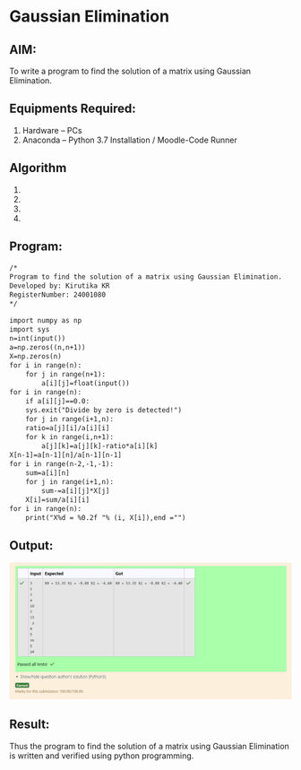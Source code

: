 # Gaussian Elimination

## AIM:
To write a program to find the solution of a matrix using Gaussian Elimination.

## Equipments Required:
1. Hardware – PCs
2. Anaconda – Python 3.7 Installation / Moodle-Code Runner

## Algorithm
1. 
2. 
3. 
4. 

## Program:
```
/*
Program to find the solution of a matrix using Gaussian Elimination.
Developed by: Kirutika KR
RegisterNumber: 24001080
*/
```
    import numpy as np
    import sys
    n=int(input())
    a=np.zeros((n,n+1))
    X=np.zeros(n)
    for i in range(n):
        for j in range(n+1):
            a[i][j]=float(input())
    for i in range(n):
        if a[i][j]==0.0:
        sys.exit("Divide by zero is detected!")
        for j in range(i+1,n):
        ratio=a[j][i]/a[i][i]
        for k in range(i,n+1):
            a[j][k]=a[j][k]-ratio*a[i][k]
    X[n-1]=a[n-1][n]/a[n-1][n-1]
    for i in range(n-2,-1,-1):
        sum=a[i][n]
        for j in range(i+1,n):
            sum-=a[i][j]*X[j]
        X[i]=sum/a[i][i]
    for i in range(n):
        print("X%d = %0.2f "% (i, X[i]),end ="")
   

## Output:
![Gaussian](output.png)


## Result:
Thus the program to find the solution of a matrix using Gaussian Elimination is written and verified using python programming.

